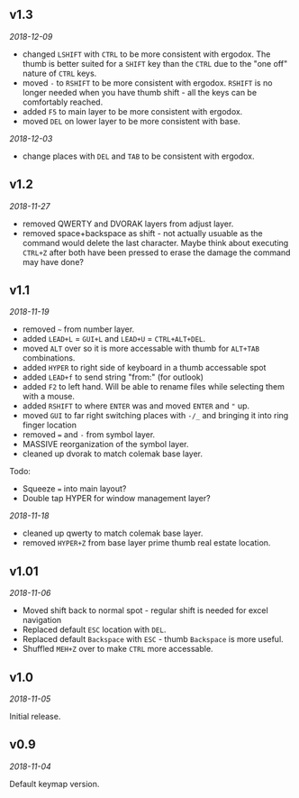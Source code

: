 <!-- -*- mode: markdown; fill-column: 8192 -*- -->

## v1.3 

*2018-12-09*
- changed `LSHIFT` with `CTRL` to be more consistent with ergodox. The thumb is better suited for a `SHIFT` key than the `CTRL` due to the "one off" nature of `CTRL` keys. 
- moved `-` to `RSHIFT` to be more consistent with ergodox. `RSHIFT` is no longer needed when you have thumb shift - all the keys can be comfortably reached.
- added `F5` to main layer to be more consistent with ergodox.
- moved `DEL` on lower layer to be more consistent with base.

*2018-12-03*
- change places with `DEL` and `TAB` to be consistent with ergodox.

## v1.2

*2018-11-27*
- removed QWERTY and DVORAK layers from adjust layer.
- removed space+backspace as shift - not actually usuable as the command would delete the last character. Maybe think about executing `CTRL+Z` after both have been pressed to erase the damage the command may have done? 

## v1.1

*2018-11-19*
- removed `~` from number layer.
- added `LEAD+L` = `GUI+L` and `LEAD+U` = `CTRL+ALT+DEL`.
- moved `ALT` over so it is more accessable with thumb for `ALT+TAB` combinations.
- added `HYPER` to right side of keyboard in a thumb accessable spot
- added `LEAD+f` to send string "from:" (for outlook)
- added `F2` to left hand. Will be able to rename files while selecting them with a mouse.
- added `RSHIFT` to where `ENTER` was and moved `ENTER` and `"` up.
- moved `GUI` to far right switching places with `-/_` and bringing it into ring finger location
- removed `=` and `-` from symbol layer.
- MASSIVE reorganization of the symbol layer.
- cleaned up dvorak to match colemak base layer.

Todo:
- Squeeze `=` into main layout?
- Double tap HYPER for window management layer?

*2018-11-18*
- cleaned up qwerty to match colemak base layer.
- removed `HYPER+Z` from base layer prime thumb real estate location.

## v1.01

*2018-11-06*

- Moved shift back to normal spot - regular shift is needed for excel navigation
- Replaced default `ESC` location with `DEL`. 
- Replaced default `Backspace` with `ESC` - thumb `Backspace` is more useful. 
- Shuffled `MEH+Z` over to make `CTRL` more accessable.

## v1.0

*2018-11-05*

Initial release.

## v0.9

*2018-11-04*

Default keymap version.
